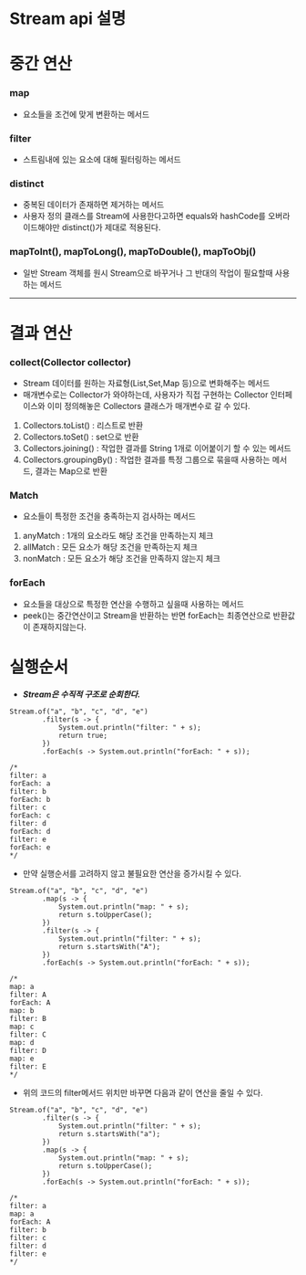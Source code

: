 # Stream api 설명

# 중간 연산
### map
- 요소들을 조건에 맞게 변환하는 메서드

### filter
- 스트림내에 있는 요소에 대해 필터링하는 메서드

### distinct
- 중복된 데이터가 존재하면 제거하는 메서드
- 사용자 정의 클래스를 Stream에 사용한다고하면 equals와 hashCode를 오버라이드해야만 distinct()가 제대로 적용된다.

### mapToInt(), mapToLong(), mapToDouble(), mapToObj()
- 일반 Stream 객체를 원시 Stream으로 바꾸거나 그 반대의 작업이 필요할때 사용하는 메서드


---

# 결과 연산

### collect(Collector collector)
- Stream 데이터를 원하는 자료형(List,Set,Map 등)으로 변화해주는 메서드
- 매개변수로는 Collector가 와야하는데, 사용자가 직접 구현하는 Collector 인터페이스와 이미 정의해놓은 Collectors 클래스가 매개변수로 갈 수 있다. 

1. Collectors.toList() : 리스트로 반환
2. Collectors.toSet() : set으로 반환
3. Collectors.joining() : 작업한 결과를 String 1개로 이어붙이기 할 수 있는 메서드
4. Collectors.groupingBy() : 작업한 결과를 특정 그룹으로 묶을때 사용하는 메서드, 결과는 Map으로 반환

### Match
- 요소들이 특정한 조건을 충족하는지 검사하는 메서드

1. anyMatch : 1개의 요소라도 해당 조건을 만족하는지 체크
2. allMatch : 모든 요소가 해당 조건을 만족하는지 체크
3. nonMatch : 모든 요소가 해당 조건을 만족하지 않는지 체크

### forEach
- 요소들을 대상으로 특정한 연산을 수행하고 싶을때 사용하는 메서드 
- peek()는 중간연산이고 Stream을 반환하는 반면 forEach는 최종연산으로 반환값이 존재하지않는다.


# 실행순서
- ***Stream은 수직적 구조로 순회한다.***

```
Stream.of("a", "b", "c", "d", "e")
        .filter(s -> {
            System.out.println("filter: " + s);
            return true;
        })
        .forEach(s -> System.out.println("forEach: " + s));
        
/*
filter: a
forEach: a
filter: b
forEach: b
filter: c
forEach: c
filter: d
forEach: d
filter: e
forEach: e
*/
```

- 만약 실행순서를 고려하지 않고 불필요한 연산을 증가시킬 수 있다.
```
Stream.of("a", "b", "c", "d", "e")
        .map(s -> {
            System.out.println("map: " + s);
            return s.toUpperCase();
        })
        .filter(s -> {
            System.out.println("filter: " + s);
            return s.startsWith("A");
        })
        .forEach(s -> System.out.println("forEach: " + s));
        
/*
map: a
filter: A
forEach: A
map: b
filter: B
map: c
filter: C
map: d
filter: D
map: e
filter: E
*/
```

- 위의 코드의 filter메서드 위치만 바꾸면 다음과 같이 연산을 줄일 수 있다.
```
Stream.of("a", "b", "c", "d", "e")
        .filter(s -> {
            System.out.println("filter: " + s);
            return s.startsWith("a");
        })
        .map(s -> {
            System.out.println("map: " + s);
            return s.toUpperCase();
        })
        .forEach(s -> System.out.println("forEach: " + s));

/*
filter: a
map: a
forEach: A
filter: b
filter: c
filter: d
filter: e
*/
```

